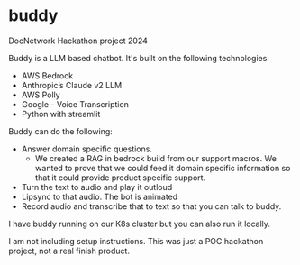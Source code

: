 # buddy
DocNetwork Hackathon project 2024

Buddy is a LLM based chatbot.  It's built on the following technologies:
- AWS Bedrock 
- Anthropic’s Claude v2 LLM
- AWS Polly 
- Google - Voice Transcription
- Python with streamlit

Buddy can do the following:
- Answer domain specific questions.
    - We created a RAG in bedrock build from our support macros.  We wanted to prove that we could feed it 
      domain specific information so that it could provide product specific support.
- Turn the text to audio and play it outloud
- Lipsync to that audio.  The bot is animated
- Record audio and transcribe that to text so that you can talk to buddy.

I have buddy running on our K8s cluster but you can also run it locally.

I am not including setup instructions.  This was just a POC hackathon project, not  a real finish product.
